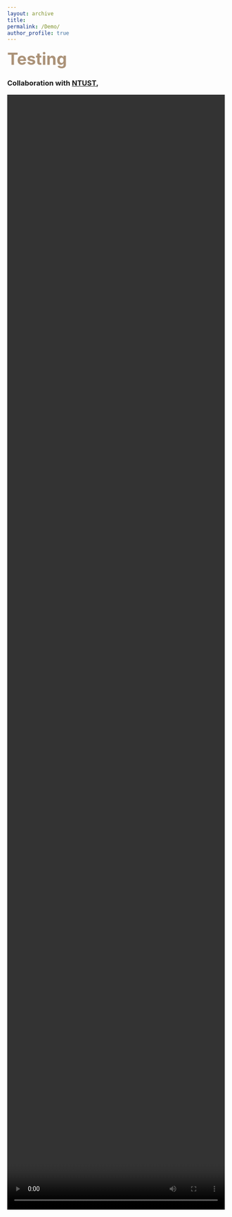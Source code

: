 ```yaml
---
layout: archive
title: 
permalink: /Demo/
author_profile: true
---
```

<!-- Malware Analysis Paragraph-->
<span style="color:#AB9278;font-weight:700;font-size:38px"> Testing </span>

<h3>Collaboration with <a href="[https://homepage.iis.sinica.edu.tw/pages/mcc/index_en.html](https://www.ee.ntust.edu.tw/)">NTUST</a>, </h3>
<!-- <div style= "background:#FDF8F5"> -->
  
<!--這裡放影片-->
<div align="center">
  <video width="100%" height="66%" controls>
    
  <iframe src="https://drive.google.com/file/d/1XF0ap8HOSRCmHsbo9wW235qGNwqxIIGU/preview" width="640" height="480" allow="autoplay"></iframe>
<!--   <source src="/_pages/mamba_video.ogg" type="video/ogg">
  Your browser does not support HTML video. -->
</video>
<!--   <img src="/images/Malware_Analysis.png" width="80%" height="80%">  -->
</div>

